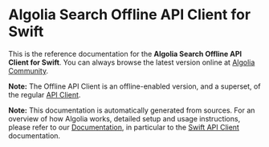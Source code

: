 

# Algolia Search Offline API Client for Swift

This is the reference documentation for the **Algolia Search Offline API Client for Swift**. You can always browse the latest version online at [Algolia Community](https://community.algolia.com/algoliasearch-client-swift/offline/).

**Note:** The Offline API Client is an offline-enabled version, and a superset, of the regular [API Client](../index.html).

**Note:** This documentation is automatically generated from sources. For an overview of how Algolia works, detailed setup and usage instructions, please refer to our [Documentation](https://www.algolia.com/doc), in particular to the [Swift API Client](https://www.algolia.com/doc/api-client/swift/) documentation.
